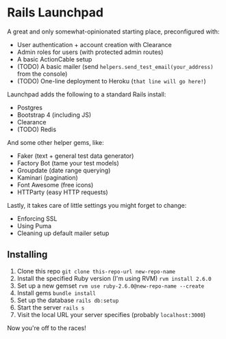 # Rails Launchpad

A great and only somewhat-opinionated starting place, preconfigured with:

- User authentication + account creation with Clearance
- Admin roles for users (with protected admin routes)
- A basic ActionCable setup
- (TODO) A basic mailer (send `helpers.send_test_email(your_address)` from the console)
- (TODO) One-line deployment to Heroku (`that line will go here!`)

Launchpad adds the following to a standard Rails install:

- Postgres
- Bootstrap 4 (including JS)
- Clearance
- (TODO) Redis

And some other helper gems, like:

- Faker (text + general test data generator)
- Factory Bot (tame your test models)
- Groupdate (date range querying)
- Kaminari (pagination)
- Font Awesome (free icons)
- HTTParty (easy HTTP requests)

Lastly, it takes care of little settings you might forget to change:

- Enforcing SSL
- Using Puma
- Cleaning up default mailer setup

## Installing

1. Clone this repo `git clone this-repo-url new-repo-name`
2. Install the specified Ruby version (I'm using RVM) `rvm install 2.6.0`
3. Set up a new gemset `rvm use ruby-2.6.0@new-repo-name --create`
4. Install gems `bundle install`
5. Set up the database `rails db:setup`
6. Start the server `rails s`
7. Visit the local URL your server specifies (probably `localhost:3000`)

Now you're off to the races!
